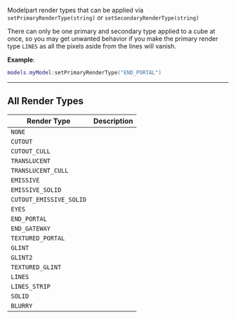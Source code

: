 Modelpart render types that can be applied via <code>setPrimaryRenderType(string)</code> or <code>setSecondaryRenderType(string)</code>

There can only be one primary and secondary type applied to a cube at once, so you may get unwanted behavior if you make the primary render type `LINES` as all the pixels aside from the lines will vanish.

**Example**:

```lua
models.myModel:setPrimaryRenderType("END_PORTAL")
```

---

## All Render Types

| Render Type             | Description |
| ----------------------- | ----------- |
| `NONE`                  |             |
| `CUTOUT`                |             |
| `CUTOUT_CULL`           |             |
| `TRANSLUCENT`           |             |
| `TRANSLUCENT_CULL`      |             |
| `EMISSIVE`              |             |
| `EMISSIVE_SOLID`        |             |
| `CUTOUT_EMISSIVE_SOLID` |             |
| `EYES`                  |             |
| `END_PORTAL`            |             |
| `END_GATEWAY`           |             |
| `TEXTURED_PORTAL`       |             |
| `GLINT`                 |             |
| `GLINT2`                |             |
| `TEXTURED_GLINT`        |             |
| `LINES`                 |             |
| `LINES_STRIP`           |             |
| `SOLID`                 |             |
| `BLURRY`                |             |
